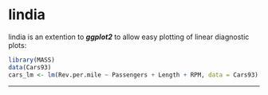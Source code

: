 lindia
======

lindia is an extention to ***ggplot2*** to allow easy plotting of linear diagnostic plots:

``` r
library(MASS)
data(Cars93)
cars_lm <- lm(Rev.per.mile ~ Passengers + Length + RPM, data = Cars93)
```

------------------------------------------------------------------------
